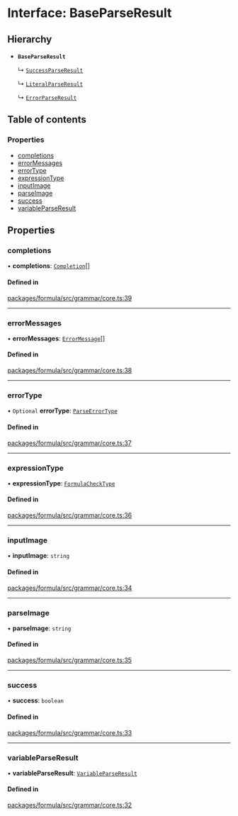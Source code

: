 # Interface: BaseParseResult

## Hierarchy

- **`BaseParseResult`**

  ↳ [`SuccessParseResult`](SuccessParseResult.md)

  ↳ [`LiteralParseResult`](LiteralParseResult.md)

  ↳ [`ErrorParseResult`](ErrorParseResult.md)

## Table of contents

### Properties

- [completions](BaseParseResult.md#completions)
- [errorMessages](BaseParseResult.md#errormessages)
- [errorType](BaseParseResult.md#errortype)
- [expressionType](BaseParseResult.md#expressiontype)
- [inputImage](BaseParseResult.md#inputimage)
- [parseImage](BaseParseResult.md#parseimage)
- [success](BaseParseResult.md#success)
- [variableParseResult](BaseParseResult.md#variableparseresult)

## Properties

### <a id="completions" name="completions"></a> completions

• **completions**: [`Completion`](../README.md#completion)[]

#### Defined in

[packages/formula/src/grammar/core.ts:39](https://github.com/mashcard/mashcard/blob/main/packages/formula/src/grammar/core.ts#L39)

___

### <a id="errormessages" name="errormessages"></a> errorMessages

• **errorMessages**: [`ErrorMessage`](ErrorMessage.md)[]

#### Defined in

[packages/formula/src/grammar/core.ts:38](https://github.com/mashcard/mashcard/blob/main/packages/formula/src/grammar/core.ts#L38)

___

### <a id="errortype" name="errortype"></a> errorType

• `Optional` **errorType**: [`ParseErrorType`](../README.md#parseerrortype)

#### Defined in

[packages/formula/src/grammar/core.ts:37](https://github.com/mashcard/mashcard/blob/main/packages/formula/src/grammar/core.ts#L37)

___

### <a id="expressiontype" name="expressiontype"></a> expressionType

• **expressionType**: [`FormulaCheckType`](../README.md#formulachecktype)

#### Defined in

[packages/formula/src/grammar/core.ts:36](https://github.com/mashcard/mashcard/blob/main/packages/formula/src/grammar/core.ts#L36)

___

### <a id="inputimage" name="inputimage"></a> inputImage

• **inputImage**: `string`

#### Defined in

[packages/formula/src/grammar/core.ts:34](https://github.com/mashcard/mashcard/blob/main/packages/formula/src/grammar/core.ts#L34)

___

### <a id="parseimage" name="parseimage"></a> parseImage

• **parseImage**: `string`

#### Defined in

[packages/formula/src/grammar/core.ts:35](https://github.com/mashcard/mashcard/blob/main/packages/formula/src/grammar/core.ts#L35)

___

### <a id="success" name="success"></a> success

• **success**: `boolean`

#### Defined in

[packages/formula/src/grammar/core.ts:33](https://github.com/mashcard/mashcard/blob/main/packages/formula/src/grammar/core.ts#L33)

___

### <a id="variableparseresult" name="variableparseresult"></a> variableParseResult

• **variableParseResult**: [`VariableParseResult`](VariableParseResult.md)

#### Defined in

[packages/formula/src/grammar/core.ts:32](https://github.com/mashcard/mashcard/blob/main/packages/formula/src/grammar/core.ts#L32)
